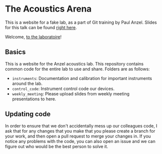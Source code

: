 # The Acoustics Arena

This is a website for a fake lab, as a part of Git training by Paul Anzel. Slides for this talk can be found [right here](https://docs.google.com/presentation/d/1njdRK0la0cCh3AiPoYeOiqgw36jRGnt70Gz80emG9Sc/edit?usp=sharing).

Welcome, [to the laboratoire](https://www.youtube.com/watch?v=hdHFmc9oiKY)!

## Basics

This is a website for the Anzel acoustics lab. This repository contains common code for the entire lab to use and share. Folders are as follows:
- `instruments`: Documentation and calibration for important instruments around the lab.
- `control_code`: Instrument control code our devices.
- `weekly_meeting`: Please upload slides from weekly meeting presentations to here.

## Updating code

In order to ensure that we don't accidentally mess up our colleagues code, I ask that for any changes that you make that you please create a branch for your work, and then open a pull request to merge your changes in. If you notice any problems with the code, you can also open an issue and we can figure out who would be the best person to solve it.
